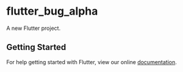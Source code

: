 # flutter_bug_alpha

A new Flutter project.

## Getting Started

For help getting started with Flutter, view our online
[documentation](http://flutter.io/).

